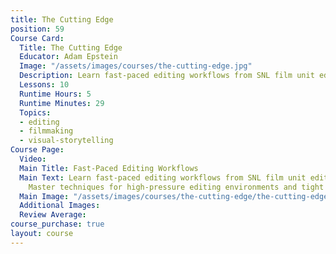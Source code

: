 ```yaml
---
title: The Cutting Edge
position: 59
Course Card:
  Title: The Cutting Edge
  Educator: Adam Epstein
  Image: "/assets/images/courses/the-cutting-edge.jpg"
  Description: Learn fast-paced editing workflows from SNL film unit editor Adam Epstein
  Lessons: 10
  Runtime Hours: 5
  Runtime Minutes: 29
  Topics:
  - editing
  - filmmaking
  - visual-storytelling
Course Page:
  Video: 
  Main Title: Fast-Paced Editing Workflows
  Main Text: Learn fast-paced editing workflows from SNL film unit editor Adam Epstein.
    Master techniques for high-pressure editing environments and tight deadlines.
  Main Image: "/assets/images/courses/the-cutting-edge/the-cutting-edge-main.jpg"
  Additional Images: 
  Review Average: 
course_purchase: true
layout: course
---
```



